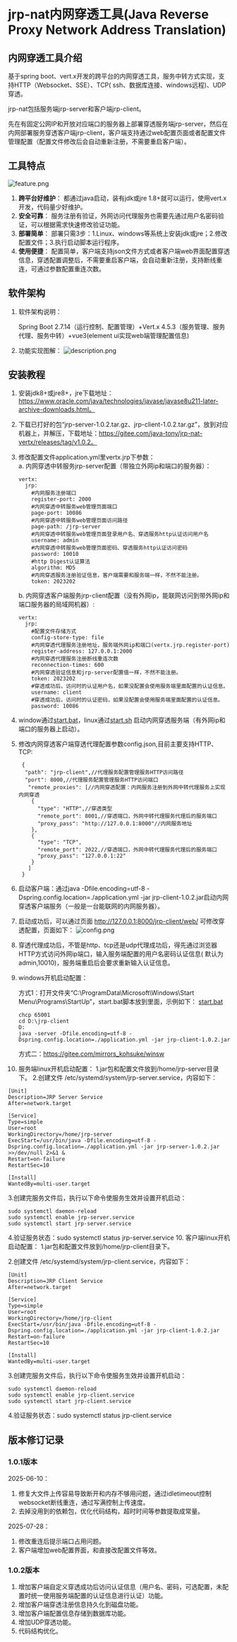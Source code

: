 # jrp-nat内网穿透工具(Java Reverse Proxy Network Address Translation)

## 内网穿透工具介绍

基于spring boot、vert.x开发的跨平台的内网穿透工具，服务中转方式实现，支持HTTP（Websocket、SSE）、TCP(
ssh、数据库连接、windows远程)、UDP穿透。

jrp-nat包括服务端jrp-server和客户端jrp-client。

先在有固定公网IP和开放对应端口的服务器上部署穿透服务端jrp-server，然后在内网部署服务穿透客户端jrp-client，客户端支持通过web配置页面或者配置文件管理配置（配置文件修改后会自动重新注册，不需要重启客户端）。

## 工具特点

![feature.png](jrp-doc/images/feature.png)

1. **跨平台好维护**： 都通过java启动，装有jdk或jre 1.8+就可以运行，使用vert.x开发，代码量少好维护。
2. **安全可靠**： 服务注册有验证，外网访问代理服务也需要先通过用户名密码验证，可以根据需求快速修改验证功能。
3. **部署简单**： 部署只需3步：1.Linux、windows等系统上安装jdk或jre；2.修改配置文件；3.执行启动脚本运行程序。
4. **使用便捷**： 配置简单，客户端支持json文件方式或者客户端web界面配置穿透信息，穿透配置调整后，不需要重启客户端，会自动重新注册，支持断线重连，可通过参数配置重连次数。

## 软件架构

1. 软件架构说明：

   Spring Boot 2.7.14（运行控制、配置管理）+Vert.x 4.5.3（服务管理、服务代理、服务中转）+vue3(element ui实现web端管理配置信息)
2. 功能实现图解：
   ![description.png](jrp-doc/images/description.png)

## 安装教程

1. 安装jdk8+或jre8+，jre下载地址：https://www.oracle.com/java/technologies/javase/javase8u211-later-archive-downloads.html。

2. 下载已打好的包“jrp-server-1.0.2.tar.gz、jrp-client-1.0.2.tar.gz”，放到对应机器上，并解压，下载地址：https://gitee.com/java-tony/jrp-nat-vertx/releases/tag/v1.0.2。

3. 修改配置文件application.yml里vertx.jrp下参数：     
   a. 内网穿透中转服务jrp-server配置（带独立外网ip和端口的服务器）：
   ```
   vertx:
     jrp:
       #内网服务注册端口
       register-port: 2000
       #内网穿透中转服务web管理页面端口
       page-port: 10086
       #内网穿透中转服务web管理页面访问路径
       page-path: /jrp-server
       #内网穿透中转服务web管理页面登录用户名、穿透服务http认证访问用户名
       username: admin
       #内网穿透中转服务web管理页面密码、穿透服务http认证访问密码
       password: 10010
       #http Digest认证算法
       algorithm: MD5
       #内网穿透服务注册验证信息，客户端需要和服务端一样，不然不能注册。
       token: 2023202
   ```  
   b. 内网穿透客户端服务jrp-client配置（没有外网ip，能联网访问到带外网ip和端口服务器的局域网机器）:
    ```
    vertx:
      jrp:
        #配置文件存储方式
        config-store-type: file
        #内网穿透代理服务注册地址，服务端外网ip和端口(vertx.jrp.register-port)
        register-address: 127.0.0.1:2000
        #内网穿透代理服务注册断线重连次数
        reconnection-times: 600
        #内网穿透验证信息和jrp-server配置值一样，不然不能注册。
        token: 2023202
        #穿透成功后，访问时的认证用户名，如果没配置会使用服务端里面配置的认证信息。
        username: client
        #穿透成功后，访问时的认证密码，如果没配置会使用服务端里面配置的认证信息。
        password: 10086
    ```
4. window通过[start.bat](jrp-server/src/bin/start.bat)，linux通过[start.sh](jrp-server/src/bin/start.sh)
   启动内网穿透服务端（有外网ip和端口的服务器上启动）。
5. 修改内网穿透客户端穿透代理配置参数config.json,目前主要支持HTTP、TCP:
   ```
    {
     "path": "jrp-client",//代理服务配置管理服务HTTP访问路径
     "port": 8000,//代理服务配置管理服务HTTP访问端口
      "remote_proxies": [//内网穿透配置：内网服务注册到外网中转代理服务上实现内网穿透
       {
         "type": "HTTP",//穿透类型
         "remote_port": 8001,//穿透端口，外网中转代理服务代理后的服务端口
         "proxy_pass": "http://127.0.0.1:8000"//内网服务地址
       },
       {
         "type": "TCP",
         "remote_port": 2022,//穿透端口，外网中转代理服务代理后的服务端口
         "proxy_pass": "127.0.0.1:22"
       }
      ]
    }
   ```
6. 启动客户端：通过java -Dfile.encoding=utf-8 -Dspring.config.location=./application.yml -jar jrp-client-1.0.2.jar启动内网穿透客户端服务（一般是一台能联网的内网服务器）。
7. 启动成功后，可以通过页面 http://127.0.0.1:8000/jrp-client/web/ 可修改穿透配置，页面如下：
   ![config.png](jrp-doc/images/config.png)
8. 穿透代理成功后，不管是http、tcp还是udp代理成功后，得先通过浏览器HTTP方式访问外网ip端口，输入服务端配置的用户名密码认证信息( 默认为admin,10010)，服务端重启后会要求重新输入认证信息。
9. windows开机启动配置：

   方式1：打开文件夹“C:\ProgramData\Microsoft\Windows\Start Menu\Programs\StartUp”，start.bat脚本放到里面，示例如下：
   [start.bat](jrp-client/src/bin/start.bat)
   ```
   chcp 65001
   cd D:\jrp-client
   D:
   java -server -Dfile.encoding=utf-8 -Dspring.config.location=./application.yml -jar jrp-client-1.0.2.jar
   ```
   方式二：https://gitee.com/mirrors_kohsuke/winsw
10. 服务端linux开机启动配置：
   1.jar包和配置文件放到/home/jrp-server目录下。
   2.创建文件 /etc/systemd/system/jrp-server.service，内容如下：
   ```
   [Unit]
   Description=JRP Server Service
   After=network.target
   
   [Service]
   Type=simple
   User=root
   WorkingDirectory=/home/jrp-server
   ExecStart=/usr/bin/java -Dfile.encoding=utf-8 -Dspring.config.location=./application.yml -jar jrp-server-1.0.2.jar >>/dev/null 2>&1 &
   Restart=on-failure
   RestartSec=10
   
   [Install]
   WantedBy=multi-user.target
   ```
   3.创建完服务文件后，执行以下命令使服务生效并设置开机启动：
   ```
   sudo systemctl daemon-reload
   sudo systemctl enable jrp-server.service
   sudo systemctl start jrp-server.service
   ```
   4.验证服务状态：sudo systemctl status jrp-server.service
10. 客户端linux开机启动配置： 
   1.jar包和配置文件放到/home/jrp-client目录下。

   2.创建文件 /etc/systemd/system/jrp-client.service，内容如下：
   ```
   [Unit]
   Description=JRP Client Service
   After=network.target
   
   [Service]
   Type=simple
   User=root
   WorkingDirectory=/home/jrp-client
   ExecStart=/usr/bin/java -Dfile.encoding=utf-8 -Dspring.config.location=./application.yml -jar jrp-client-1.0.2.jar
   Restart=on-failure
   RestartSec=10
   
   [Install]
   WantedBy=multi-user.target
   ```
   3.创建完服务文件后，执行以下命令使服务生效并设置开机启动：
   ```
   sudo systemctl daemon-reload
   sudo systemctl enable jrp-client.service
   sudo systemctl start jrp-client.service
   ```
   4.验证服务状态：sudo systemctl status jrp-client.service
## 版本修订记录
### 1.0.1版本
2025-06-10：
   1. 修复大文件上传容易导致断开和内存不够用问题，通过idletimeout控制websocket断线重连，通过写满控制上传速度。
   2. 去掉没用到的依赖包，优化代码结构，超时时间等参数提取成常量。

2025-07-28：
   1. 修改重连后提示端口占用问题。
   2. 客户端增加web配置界面，和直接改配置文件等效。
### 1.0.2版本
1. 增加客户端自定义穿透成功后访问认证信息（用户名、密码，可选配置，未配置时统一使用服务端配置的认证信息进行认证）功能。
2. 增加客户端穿透注册信息持久化到磁盘功能。
3. 增加客户端配置信息存储到数据库功能。
4. 增加UDP穿透功能。
5. 代码结构优化。